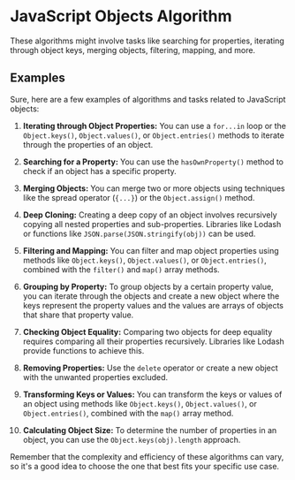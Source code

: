 # JavaScript Objects Algorithm

These algorithms might involve tasks like searching for properties, iterating through object keys, merging objects, filtering, mapping, and more.

## Examples

Sure, here are a few examples of algorithms and tasks related to JavaScript objects:

1. **Iterating through Object Properties:**
   You can use a `for...in` loop or the `Object.keys()`, `Object.values()`, or `Object.entries()` methods to iterate through the properties of an object.

2. **Searching for a Property:**
   You can use the `hasOwnProperty()` method to check if an object has a specific property.

3. **Merging Objects:**
   You can merge two or more objects using techniques like the spread operator (`{...}`) or the `Object.assign()` method.

4. **Deep Cloning:**
   Creating a deep copy of an object involves recursively copying all nested properties and sub-properties. Libraries like Lodash or functions like `JSON.parse(JSON.stringify(obj))` can be used.

5. **Filtering and Mapping:**
   You can filter and map object properties using methods like `Object.keys()`, `Object.values()`, or `Object.entries()`, combined with the `filter()` and `map()` array methods.

6. **Grouping by Property:**
   To group objects by a certain property value, you can iterate through the objects and create a new object where the keys represent the property values and the values are arrays of objects that share that property value.

7. **Checking Object Equality:**
   Comparing two objects for deep equality requires comparing all their properties recursively. Libraries like Lodash provide functions to achieve this.

8. **Removing Properties:**
   Use the `delete` operator or create a new object with the unwanted properties excluded.

9. **Transforming Keys or Values:**
   You can transform the keys or values of an object using methods like `Object.keys()`, `Object.values()`, or `Object.entries()`, combined with the `map()` array method.

10. **Calculating Object Size:**
    To determine the number of properties in an object, you can use the `Object.keys(obj).length` approach.

Remember that the complexity and efficiency of these algorithms can vary, so it's a good idea to choose the one that best fits your specific use case.